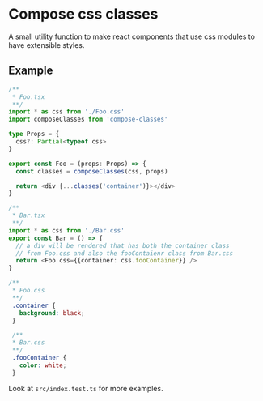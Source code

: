 # Compose css classes

A small utility function to make react components that use css modules to have extensible styles.

## Example

```typescript
/**
 * Foo.tsx
 **/
import * as css from './Foo.css'
import composeClasses from 'compose-classes'

type Props = {
  css?: Partial<typeof css>
}

export const Foo = (props: Props) => {
  const classes = composeClasses(css, props)

  return <div {...classes('container')}></div>
}

/**
 * Bar.tsx
 **/
import * as css from './Bar.css'
export const Bar = () => {
  // a div will be rendered that has both the container class
  // from Foo.css and also the fooContaienr class from Bar.css
  return <Foo css={{container: css.fooContainer}} />
}
```

```css
/**
 * Foo.css
 **/
 .container {
   background: black;
 }

 /**
 * Bar.css
 **/
 .fooContainer {
   color: white;
 }
```

Look at `src/index.test.ts` for more examples.